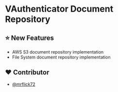 # VAuthenticator Document Repository 

## :star: New Features

- AWS S3 document repository implementation
- File System document repository implementation

## :heart: Contributor

- [@mrflick72](https://github.com/mrFlick72)